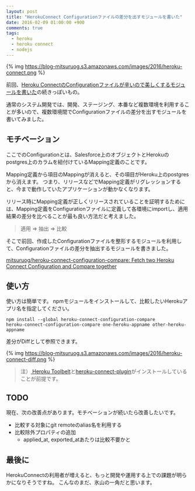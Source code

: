 ```yaml
---
layout: post
title: "HerokuConnect Configurationファイルの差分を出すモジュールを書いた"
date: 2016-02-09 01:00:00 +900
comments: true
tags:
  - heroku
  - heroku connect
  - nodejs
---
```


{% img https://blog-mitsuruog.s3.amazonaws.com/images/2016/heroku-connect.png %}

前回、[Heroku ConnectのConfigurationファイルが辛いので美しくするモジュールを書いた](http://blog.mitsuruog.info/2016/02/heroku-connect-configuration-comb.html)の続きっぽいもの。

通常のシステム開発では、開発、ステージング、本番など複数環境を利用することが多いので、複数環境間でConfigurationファイルの差分を出すモジュールを書いてみました。

<!-- more -->

## モチベーション

ここでのConfigurationとは、Salesforce上のオブジェクトとHerokuのpostgres上のカラムを紐付けているMapping定義のことです。

Mapping定義から項目のMappingが消えると、その項目がHeroku上のpostgresから消えます。
つまり、リリースなどでMapping定義がリグレッションすると、今まで動作していたアプリケーションが動かなくなります。

リリース時にMapping定義が正しくリリースされていることを証明するためには、Mapping定義をConfigurationファイルに定義して各環境にimportし、適用結果の差分を比べることが最も良い方法だと考えました。

> 適用 => 抽出 => 比較

そこで前回、作成したConfigurationファイルを整形するモジュールを利用して、Configurationファイルの差分を抽出するモジュールを書きました。

[mitsuruog/heroku-connect-configuration-compare: Fetch two Heroku Connect Configuration and Compare together](https://github.com/mitsuruog/heroku-connect-configuration-compare)

## 使い方

使い方は簡単です。
npmモジュールをインストールして、比較したいHerokuアプリ名を指定してください。

```
npm install --global heroku-connect-configuration-compare
heroku-connect-configuration-compare one-heroku-appname other-heroku-appname
```

差分がDiffとして参照できます。

{% img https://blog-mitsuruog.s3.amazonaws.com/images/2016/heroku-connect-diff.png %}

> 注）[ Heroku Toolbelt](https://toolbelt.heroku.com/)と[heroku-connect-plugin](https://github.com/heroku/heroku-connect-plugin)がインストールしていることが前提です。

## TODO

現在、次の改善点があります。モチベーションが続いたら改善したいです。

-  比較する対象にgit remoteのalias名を利用する
- 比較除外プロパティの追加
	- applied_at, exported_atあたりは比較不要かと

## 最後に

HerokuConnectの利用者が増えると、もっと開発や運用する上での課題が明らかになりそうですね。
こんなのまだ、氷山の一角だと思います。
